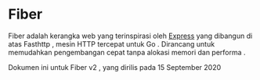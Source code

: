 # Fiber
Fiber adalah kerangka web yang terinspirasi oleh [Express](https://github.com/expressjs/express) yang dibangun di atas Fasthttp , mesin HTTP tercepat untuk Go . Dirancang untuk memudahkan pengembangan cepat tanpa alokasi memori dan performa .

Dokumen ini untuk Fiber v2 , yang dirilis pada 15 September 2020 
